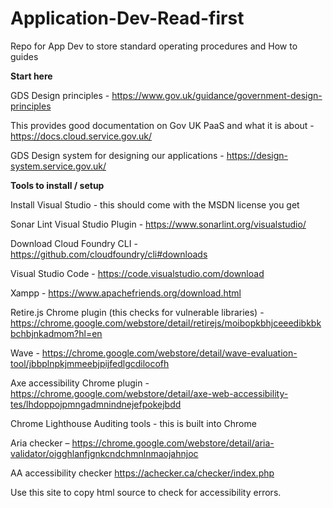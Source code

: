 # Application-Dev-Read-first
Repo for App Dev to store standard operating procedures and How to guides

**Start here**

GDS Design principles - https://www.gov.uk/guidance/government-design-principles

This provides good documentation on Gov UK PaaS and what it is about - https://docs.cloud.service.gov.uk/

GDS Design system for designing our applications - https://design-system.service.gov.uk/

**Tools to install / setup**

Install Visual Studio - this should come with the MSDN license you get

Sonar Lint Visual Studio Plugin - https://www.sonarlint.org/visualstudio/

Download Cloud Foundry CLI  - https://github.com/cloudfoundry/cli#downloads

Visual Studio Code - https://code.visualstudio.com/download

Xampp - https://www.apachefriends.org/download.html

Retire.js Chrome plugin (this checks for vulnerable libraries) - https://chrome.google.com/webstore/detail/retirejs/moibopkbhjceeedibkbkbchbjnkadmom?hl=en

Wave - https://chrome.google.com/webstore/detail/wave-evaluation-tool/jbbplnpkjmmeebjpijfedlgcdilocofh

Axe accessibility Chrome plugin - https://chrome.google.com/webstore/detail/axe-web-accessibility-tes/lhdoppojpmngadmnindnejefpokejbdd

Chrome Lighthouse Auditing tools - this is built into Chrome

Aria checker – https://chrome.google.com/webstore/detail/aria-validator/oigghlanfjgnkcndchmnlnmaojahnjoc

AA accessibility checker
https://achecker.ca/checker/index.php

Use this site to copy html source to check for accessibility errors.
